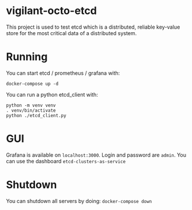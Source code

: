 # vigilant-octo-etcd

This project is used to test etcd which is a distributed, reliable key-value store for the most critical data of a distributed system.

# Running

You can start etcd / prometheus / grafana with:

```shell
docker-compose up -d
```

You can run a python etcd_client with:

```shell
python -m venv venv
. venv/bin/activate
python ./etcd_client.py
```

# GUI

Grafana is available on `localhost:3000`. Login and password are `admin`. You can use the dashboard `etcd-clusters-as-service`

# Shutdown

You can shutdown all servers by doing: `docker-compose down`